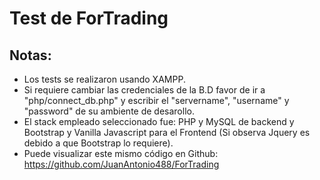 # Test de ForTrading
## Notas:
* Los tests se realizaron usando XAMPP.
* Si requiere cambiar las credenciales de la B.D favor de ir a "php/connect_db.php" y escribir el "servername", "username" y "password" de su ambiente de desarollo.
* El stack empleado seleccionado fue: PHP y MySQL de backend y Bootstrap y Vanilla Javascript para el Frontend (Si observa Jquery es debido a que Bootstrap lo requiere).
* Puede visualizar este mismo código en Github: https://github.com/JuanAntonio488/ForTrading
